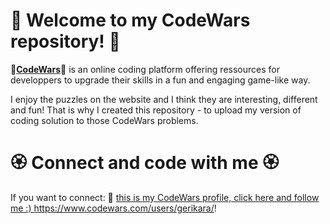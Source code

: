 # 🌻 Welcome to my CodeWars repository! 🌻

💐[**CodeWars**](https://www.codewars.com/dashboard)💐 is an online coding platform offering ressources for developpers to upgrade their skills in a fun and engaging game-like way.

I enjoy the puzzles on the website and I think they are interesting, different and fun! That is why I created this repository - to upload my version of coding solution to those CodeWars problems.

# 🏵️ Connect and code with me 🏵️

If you want to connect: 🌼 [this is my CodeWars profile, click here and follow me :) ](https://www.codewars.com/users/gerikara/)https://www.codewars.com/users/gerikara/!
 
